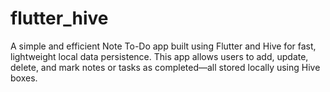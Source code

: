 # flutter_hive
A simple and efficient Note To-Do app built using Flutter and Hive for fast, lightweight local data persistence. This app allows users to add, update, delete, and mark notes or tasks as completed—all stored locally using Hive boxes.

